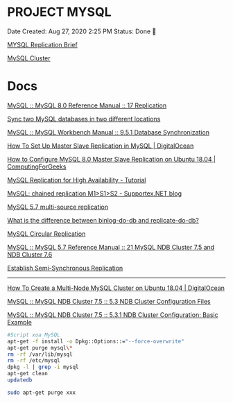 # PROJECT MYSQL

Date Created: Aug 27, 2020 2:25 PM
Status: Done 🙌

[MYSQL Replication Brief](PROJECT%20MYSQL%2059fed12e5c414cd1bdf37a725a701529/MYSQL%20Replication%20Brief.md)

[MySQL Cluster](PROJECT%20MYSQL%2059fed12e5c414cd1bdf37a725a701529/MySQL%20Cluster.md)

# Docs

[MySQL :: MySQL 8.0 Reference Manual :: 17 Replication](https://dev.mysql.com/doc/refman/8.0/en/replication.html)

[Sync two MySQL databases in two different locations](https://dba.stackexchange.com/questions/65351/sync-two-mysql-databases-in-two-different-locations)

[MySQL :: MySQL Workbench Manual :: 9.5.1 Database Synchronization](https://dev.mysql.com/doc/workbench/en/wb-database-synchronization.html)

[How To Set Up Master Slave Replication in MySQL | DigitalOcean](https://www.digitalocean.com/community/tutorials/how-to-set-up-master-slave-replication-in-mysql)

[How to Configure MySQL 8.0 Master Slave Replication on Ubuntu 18.04 | ComputingForGeeks](https://computingforgeeks.com/how-to-configure-mysql-8-0-master-slave-replication-on-ubuntu-18-04/)

[MySQL Replication for High Availability - Tutorial](https://severalnines.com/resources/database-management-tutorials/mysql-replication-high-availability-tutorial)

[MySQL: chained replication M1>S1>S2 - Supportex.NET blog](https://supportex.net/blog/2011/11/mysql-chained-replication-m1s1s2/)

[MySQL 5.7 multi-source replication](https://www.percona.com/blog/2013/10/02/mysql-5-7-multi-source-replication/)

[What is the difference between binlog-do-db and replicate-do-db?](https://stackoverflow.com/questions/44431961/what-is-the-difference-between-binlog-do-db-and-replicate-do-db)

[MySQL Circular Replication](https://icicimov.github.io/blog/high-availability/database/MySQL-Circular-Replication/)

[MySQL :: MySQL 5.7 Reference Manual :: 21 MySQL NDB Cluster 7.5 and NDB Cluster 7.6](https://dev.mysql.com/doc/refman/5.7/en/mysql-cluster.html)

[Establish Semi-Synchronous Replication](http://mysql.wingtiplabs.com/documentation/sem40sk7/establish-semi-synchronous-replication.html)

---

[How To Create a Multi-Node MySQL Cluster on Ubuntu 18.04 | DigitalOcean](https://www.digitalocean.com/community/tutorials/how-to-create-a-multi-node-mysql-cluster-on-ubuntu-18-04)

[MySQL :: MySQL NDB Cluster 7.5 :: 5.3 NDB Cluster Configuration Files](https://dev.mysql.com/doc/mysql-cluster-excerpt/5.7/en/mysql-cluster-config-file.html)

[MySQL :: MySQL NDB Cluster 7.5 :: 5.3.1 NDB Cluster Configuration: Basic Example](https://dev.mysql.com/doc/mysql-cluster-excerpt/5.7/en/mysql-cluster-config-example.html#mysql-cluster-config-ini-sections)

```bash
#Script xoa MySQL 
apt-get -f install -o Dpkg::Options::="--force-overwrite"
apt-get purge mysql\*
rm -rf /var/lib/mysql
rm -rf /etc/mysql
dpkg -l | grep -i mysql
apt-get clean
updatedb

sudo apt-get purge xxx
```